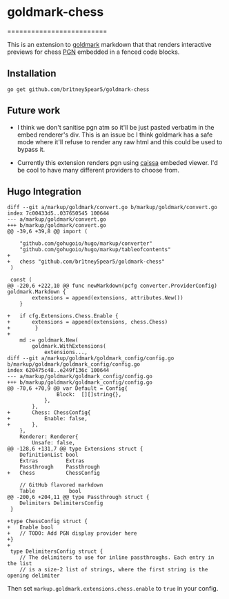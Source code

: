 # goldmark-chess
=========================

This is an extension to [goldmark](http://github.com/yuin/goldmark) markdown that
that renders interactive previews for chess [PGN](https://en.wikipedia.org/wiki/Portable_Game_Notation)
embedded in a fenced code blocks.

Installation
--------------------
```
go get github.com/br1tney5pear5/goldmark-chess
```

Future work
--------------------

- I think we don't sanitise pgn atm so it'll be just pasted verbatim in
  the embed renderer's div. This is an issue bc I think goldmark has
  a safe mode where it'll refuse to render any raw html and this could
  be used to bypass it.

- Currently this extension renders pgn using [caissa](https://caissa.com/)
  embeded viewer. I'd be cool to have many different providers to choose
  from.

Hugo Integration
--------------------

```
diff --git a/markup/goldmark/convert.go b/markup/goldmark/convert.go
index 7c00433d5..037650545 100644
--- a/markup/goldmark/convert.go
+++ b/markup/goldmark/convert.go
@@ -39,6 +39,8 @@ import (
 
 	"github.com/gohugoio/hugo/markup/converter"
 	"github.com/gohugoio/hugo/markup/tableofcontents"
+
+	chess "github.com/br1tney5pear5/goldmark-chess"
 )
 
 const (
@@ -220,6 +222,10 @@ func newMarkdown(pcfg converter.ProviderConfig) goldmark.Markdown {
 		extensions = append(extensions, attributes.New())
 	}
 
+	if cfg.Extensions.Chess.Enable {
+		extensions = append(extensions, chess.Chess)
+        }
+
 	md := goldmark.New(
 		goldmark.WithExtensions(
 			extensions...,
diff --git a/markup/goldmark/goldmark_config/config.go b/markup/goldmark/goldmark_config/config.go
index 620475c48..e249f136c 100644
--- a/markup/goldmark/goldmark_config/config.go
+++ b/markup/goldmark/goldmark_config/config.go
@@ -70,6 +70,9 @@ var Default = Config{
 				Block:  [][]string{},
 			},
 		},
+		Chess: ChessConfig{
+			Enable: false,
+		},
 	},
 	Renderer: Renderer{
 		Unsafe: false,
@@ -128,6 +131,7 @@ type Extensions struct {
 	DefinitionList bool
 	Extras         Extras
 	Passthrough    Passthrough
+	Chess          ChessConfig
 
 	// GitHub flavored markdown
 	Table           bool
@@ -200,6 +204,11 @@ type Passthrough struct {
 	Delimiters DelimitersConfig
 }
 
+type ChessConfig struct {
+	Enable bool
+	// TODO: Add PGN display provider here
+}
+
 type DelimitersConfig struct {
 	// The delimiters to use for inline passthroughs. Each entry in the list
 	// is a size-2 list of strings, where the first string is the opening delimiter
```
Then set `markup.goldmark.extensions.chess.enable` to `true` in your config.
